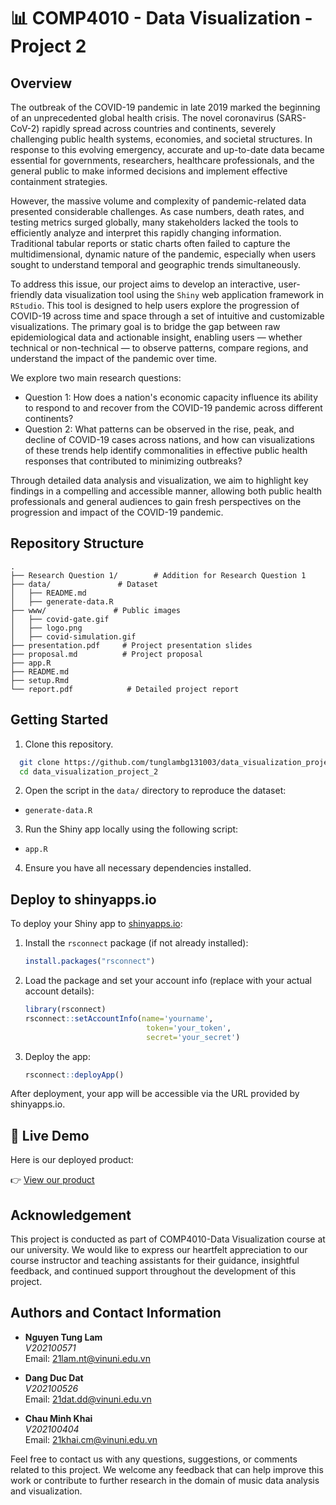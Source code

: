 # 📊 COMP4010 - Data Visualization - Project 2 

## Overview

The outbreak of the COVID-19 pandemic in late 2019 marked the beginning of an unprecedented global health crisis. The novel coronavirus (SARS-CoV-2) rapidly spread across countries and continents, severely challenging public health systems, economies, and societal structures. In response to this evolving emergency, accurate and up-to-date data became essential for governments, researchers, healthcare professionals, and the general public to make informed decisions and implement effective containment strategies.

However, the massive volume and complexity of pandemic-related data presented considerable challenges. As case numbers, death rates, and testing metrics surged globally, many stakeholders lacked the tools to efficiently analyze and interpret this rapidly changing information. Traditional tabular reports or static charts often failed to capture the multidimensional, dynamic nature of the pandemic, especially when users sought to understand temporal and geographic trends simultaneously.

To address this issue, our project aims to develop an interactive, user-friendly data visualization tool using the `Shiny` web application framework in `RStudio`. This tool is designed to help users explore the progression of COVID-19 across time and space through a set of intuitive and customizable visualizations. The primary goal is to bridge the gap between raw epidemiological data and actionable insight, enabling users — whether technical or non-technical — to observe patterns, compare regions, and understand the impact of the pandemic over time.

We explore two main research questions:

- Question 1: How does a nation's economic capacity influence its ability to respond to and recover from the COVID-19 pandemic across different continents?
- Question 2: What patterns can be observed in the rise, peak, and decline of COVID-19 cases across nations, and how can visualizations of these trends help identify commonalities in effective public health responses that contributed to minimizing outbreaks?

Through detailed data analysis and visualization, we aim to highlight key findings in a compelling and accessible manner, allowing both public health professionals and general audiences to gain fresh perspectives on the progression and impact of the COVID-19 pandemic.

## Repository Structure

```
.
├── Research Question 1/        # Addition for Research Question 1
├── data/               # Dataset 
│   ├── README.md     
│   ├── generate-data.R
├── www/               # Public images
│   ├── covid-gate.gif    
│   ├── logo.png
│   ├── covid-simulation.gif   
├── presentation.pdf     # Project presentation slides
├── proposal.md          # Project proposal
├── app.R          
├── README.md
├── setup.Rmd  
└── report.pdf            # Detailed project report
```
## Getting Started
1. Clone this repository.
 ```bash
   git clone https://github.com/tunglambg131003/data_visualization_project_2.git
   cd data_visualization_project_2
 ```
2. Open the script in the `data/` directory to reproduce the dataset:
- `generate-data.R`
3. Run the Shiny app locally using the following script:
- `app.R`
4. Ensure you have all necessary dependencies installed.

## Deploy to shinyapps.io

To deploy your Shiny app to [shinyapps.io](https://www.shinyapps.io):

1. Install the `rsconnect` package (if not already installed):

    ```r
    install.packages("rsconnect")
    ```

2. Load the package and set your account info (replace with your actual account details):

    ```r
    library(rsconnect)
    rsconnect::setAccountInfo(name='yourname',
                               token='your_token',
                               secret='your_secret')
    ```

3. Deploy the app:

    ```r
    rsconnect::deployApp()
    ```

After deployment, your app will be accessible via the URL provided by shinyapps.io.

## 🔗 Live Demo

Here is our deployed product:

👉 [View our product](https://data-visualization-proj2.shinyapps.io/COVID-19-Shiny-App/)
## Acknowledgement

This project is conducted as part of COMP4010-Data Visualization course at our university. We would like to express our heartfelt appreciation to our course instructor and teaching assistants for their guidance, insightful feedback, and continued support throughout the development of this project.

## Authors and Contact Information

- **Nguyen Tung Lam**  
  *V202100571*  
  Email: [21lam.nt@vinuni.edu.vn](mailto:21lam.nt@vinuni.edu.vn)

- **Dang Duc Dat**  
  *V202100526*  
  Email: [21dat.dd@vinuni.edu.vn](mailto:21dat.dd@vinuni.edu.vn)

- **Chau Minh Khai**  
  *V202100404*  
  Email: [21khai.cm@vinuni.edu.vn](mailto:21khai.cm@vinuni.edu.vn)

Feel free to contact us with any questions, suggestions, or comments related to this project. We welcome any feedback that can help improve this work or contribute to further research in the domain of music data analysis and visualization.
